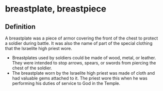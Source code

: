 # breastplate, breastpiece

## Definition

A breastplate was a piece of armor covering the front of the chest to protect a soldier during battle. It was also the name of part of the special clothing that the Israelite high priest wore.

* Breastplates used by soldiers could be made of wood, metal, or leather. They were intended to stop arrows, spears, or swords from piercing the chest of the soldier.
* The breastplate worn by the Israelite high priest was made of cloth and had valuable gems attached to it. The priest wore this when he was performing his duties of service to God in the Temple.